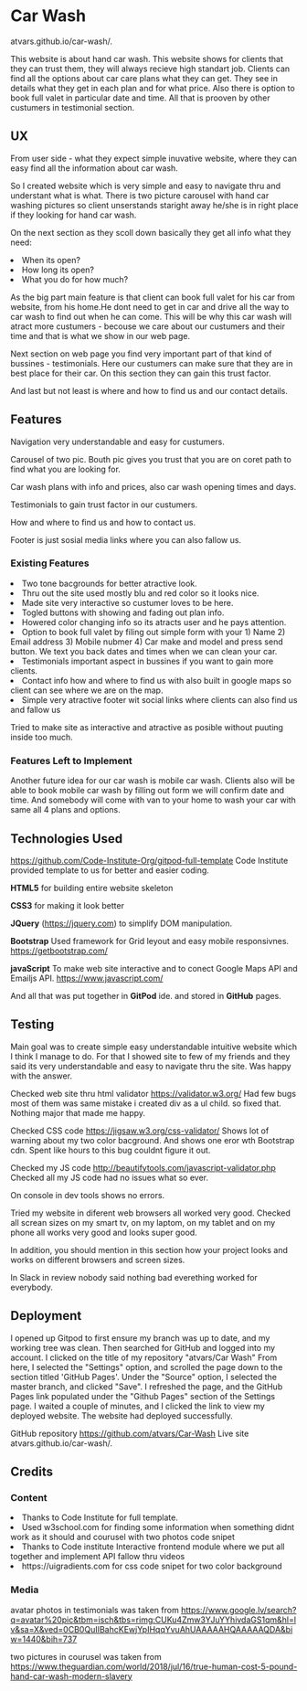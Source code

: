 # Car Wash

atvars.github.io/car-wash/.


This website is about hand car wash. This website shows for clients that they can trust them, they will always recieve high standart job. Clients can find all the options about car care plans what they can get. They see in details what they get in each plan and for what price. Also there is option to book full valet in particular date and time. All that is prooven by other custumers in testimonial section. 

## UX
 
From user side - what they expect simple inuvative website, where they can easy find all the information about car wash.

So I created website which is very simple and easy to navigate thru and understant what is what. There is two picture carousel with hand car washing pictures so client unserstands staright away he/she is in right place if they looking for hand car wash. 

On the next section as they scoll down basically they get all info what they need:
<li>When its open?</li> 
<li>How long its open?</li> 
<li>What you do for how much?</li>

As the big part main feature is that client can book full valet for his car from website, from his home.He dont need to get in car and drive all the way to car wash to find out when he can come. This will be why this car wash will atract more custumers - becouse we care about our custumers and their time and that is what we show in our web page.

Next section on web page you find very important part of that kind of bussines - testimonials. Here our custumers can make sure that they are in best place for their car. On this section they can gain this trust factor.

And last but not least is where and how to find us and our contact details.

## Features

Navigation very understandable and easy for custumers.

Carousel of two pic. Bouth pic gives you trust that you are on coret path to find what you are looking for.

Car wash plans with info and prices, also car wash opening times and days.

Testimonials to gain trust factor in our custumers.

How and where to find us and how to contact us.

Footer is just sosial media links where you can also fallow us.

### Existing Features

<li>Two tone bacgrounds for better atractive look.</li>
<li>Thru out the site used mostly blu and red color so it looks nice.</li>
<li>Made site very interactive so custumer loves to be here.</li>
<li>Togled buttons with showing and fading out plan info.</li>
<li>Howered color changing info so its atracts user and he pays attention.</li>
<li>Option to book full valet by filing out simple form with your 1) Name 2) Email address 3) Mobile nubmer 4) Car make and model and press send button. We text you back dates and times when we can clean your car.
<li>Testimonials important aspect in bussines if you want to gain more clients.</li>
<li>Contact info how and where to find us with also built in google maps so client can see where we are on the map.</li>
<li>Simple very atractive footer wit social links where clients can also find us and fallow us</li>

Tried to make site as interactive and atractive as posible without puuting inside too much.


### Features Left to Implement
Another future idea for our car wash is mobile car wash. Clients also will be able to book mobile car wash by filling out form we will confirm date and time.
And somebody will come with van to your home to wash your car with same all 4 plans and options.

## Technologies Used

https://github.com/Code-Institute-Org/gitpod-full-template
Code Institute provided template to us for better and easier coding.


**HTML5** for building entire website skeleton

**CSS3** for making it look better

**JQuery** (https://jquery.com) 
to simplify DOM manipulation.

**Bootstrap** Used framework for Grid leyout and easy mobile responsivnes.
https://getbootstrap.com/

**javaScript** To make web site interactive and to conect Google Maps API and Emailjs API. https://www.javascript.com/

And all that was put together in **GitPod** ide.
and stored in **GitHub** pages.



## Testing

Main goal was to create simple easy understandable intuitive website which I think I manage to do. For that I showed site to few of my friends and they said its very understandable and easy to navigate thru the site. Was happy with the answer.

Checked web site thru html validator https://validator.w3.org/ Had few bugs most of them was same mistake i created div as a ul child. so fixed that. Nothing major that made me happy. 

Checked CSS code https://jigsaw.w3.org/css-validator/
Shows lot of warning about my two color bacground.
And shows one eror wth Bootstrap cdn. Spent like hours to this bug couldnt figure it out. 

Checked my JS code http://beautifytools.com/javascript-validator.php
Checked all my JS code had no issues what so ever.

On console in dev tools shows no errors.

Tried my website in diferent web browsers all worked very good.
Checked all screan sizes on my smart tv, on my laptom, on my tablet and on my phone all works very good and looks super good.

In addition, you should mention in this section how your project looks and works on different browsers and screen sizes.

In Slack in review nobody said nothing bad everething worked for everybody.

## Deployment

I opened up Gitpod to first ensure my branch was up to date, and my working tree was clean.
Then searched for GitHub and logged into my account.
I clicked on the title of my repository "atvars/Car Wash"
From here, I selected the "Settings" option, and scrolled the page down to the section titled 'GitHub Pages'.
Under the "Source" option, I selected the master branch, and clicked "Save".
I refreshed the page, and the GitHub Pages link populated under the "Github Pages" section of the Settings page.
I waited a couple of minutes, and I clicked the link to view my deployed website.
The website had deployed successfully.

GitHub repository https://github.com/atvars/Car-Wash
Live site atvars.github.io/car-wash/.

## Credits

### Content
<li>Thanks to Code Institute for full template.</li>
<li>Used w3school.com for finding some information when something didnt work as it should and courusel with two photos code snipet</li>
<li>Thanks to Code institute Interactive frontend module where we put all together and implement API fallow thru videos</li>
<li>https://uigradients.com for css code snipet for two color background</li>


### Media
avatar photos in testimonials was taken from https://www.google.lv/search?q=avatar%20pic&tbm=isch&tbs=rimg:CUKu4Zmw3YJuYYhivdaGS1qm&hl=lv&sa=X&ved=0CB0QuIIBahcKEwjYpIHqqYvuAhUAAAAAHQAAAAAQDA&biw=1440&bih=737

two pictures in courusel was taken from https://www.theguardian.com/world/2018/jul/16/true-human-cost-5-pound-hand-car-wash-modern-slavery

